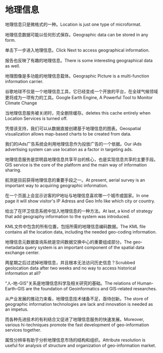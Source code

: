 # 地理信息

<p><span class="chinese">地理信息只是微格式的一种。</span><span class="english">Location is just one type of microformat.</span></p>

<p><span class="chinese">地理信息数据可能以任何形式保存。</span><span class="english">Geographic data can be stored in any form.</span></p>

<p><span class="chinese">单击下一步进入地理信息。</span><span class="english">Click Next to access geographical information.</span></p>

<p><span class="chinese">报告也反映了有趣的地理信息。</span><span class="english">There is some interesting geographical data as well.</span></p>

<p><span class="chinese">地理图像是多功能的地理信息载体。</span><span class="english">Geographic Picture is a multi-function information carrier.</span></p>

<p><span class="chinese">谷歌地球不仅是一个地理信息工具，它已经变成一个开放的平台，在全球气候领域更将成为一项有力的工具。</span><span class="english">Google Earth Engine, A Powerful Tool to Monitor Climate Change</span></p>

<p><span class="chinese">当地理信息服务被关闭时，完全删除缓存。</span><span class="english">deletes this cache entirely when Location Services is turned off.</span></p>

<p><span class="chinese">凭借该支持，我们可以从数据直接创建基于地理信息的图表。</span><span class="english">Geospatial visualization allows map-based charts to be created from data.</span></p>

<p><span class="chinese">我们的iAds广告系统会利用地理信息作为投放广告的一个依据。</span><span class="english">Our iAds advertising system can use location as a factor in targeting ads.</span></p>

<p><span class="chinese">地理信息服务是崇明县地理信息共享平台的核心，也是实现信息共享的主要手段。</span><span class="english">GIS service is the core of the platform and the main way of information sharing.</span></p>

<p><span class="chinese">航测是目前获得地理信息的重要手段之一。</span><span class="english">At present, aerial survey is an important way to acquiring geographic information.</span></p>

<p><span class="chinese">在一个页面上会显示访客的IP地址与地理信息喜欢哪一个城市或国家。</span><span class="english">In one page it will show visitor's IP Adress and Geo Info like which city or country.</span></p>

<p><span class="chinese">给出了在环卫信息系统中加入地理信息的一种方法。</span><span class="english">At last, a kind of strategy that add geography information to the system was introduced.</span></p>

<p><span class="chinese">KML文件中包含的所有位置，包括所需的地理信息编码数据。</span><span class="english">The KML file contains all the location data, including the needed geo-coding information.</span></p>

<p><span class="chinese">地理信息元数据查询系统是空间数据交换中心的重要组成部分。</span><span class="english">The geo-metadata query system is an important component of the spatial data exchange center.</span></p>

<p><span class="chinese">两星期之后过滤掉地理信息，并且根本无法访问历史信息？</span><span class="english">Scrubbed geolocation data after two weeks and no way to access historical information at all?</span></p>

<p><span class="chinese">“人-地-GIS”关系是地理信息科学及相关研究的基础。</span><span class="english">The relations of Human-Earth-GIS are the foundation of Geoinformatics and GIS-related researches.</span></p>

<p><span class="chinese">从产业发展的推动力来看，地理信息技术储备不足，亟待创新。</span><span class="english">The store of geographic information technologies are lack and innovation is needed as an impetus.</span></p>

<p><span class="chinese">而各种先进技术的有利结合又促进了地理信息服务的快速发展。</span><span class="english">Moreover, various hi-techniques promote the fast development of geo-information services together.</span></p>

<p><span class="chinese">属性分辨率有助于分析地理信息市场的结构和组织。</span><span class="english">Attribute resolution is useful for analysis of structure and organization of geo-information market.</span></p>

